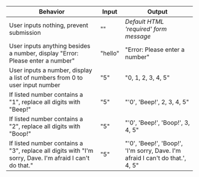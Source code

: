 | Behavior        | Input           | Output  |
| ------------- | ------------- | ----- |
| User inputs nothing, prevent submission | "" | *Default HTML 'required' form message* |
| User inputs anything besides a number, display "Error: Please enter a number" | "hello"      |   "Error: Please enter a number" |
| User inputs a number, display a list of numbers from 0 to user input number | "5"      |    "0, 1, 2, 3, 4, 5" |
| If listed number contains a "1", replace all digits with "Beep!" | "5"      |    "'0', 'Beep!', 2, 3, 4, 5" |
| If listed number contains a "2", replace all digits with "Boop!" | "5"      |    "'0', 'Beep!', 'Boop!', 3, 4, 5" |
| If listed number contains a "3", replace all digits with "I'm sorry, Dave. I'm afraid I can't do that." | "5"      |    "'0', 'Beep!', 'Boop!', 'I'm sorry, Dave. I'm afraid I can't do that.', 4, 5" |